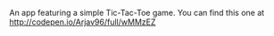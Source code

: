 An app featuring a simple Tic-Tac-Toe game.
You can find this one at http://codepen.io/Arjav96/full/wMMzEZ
